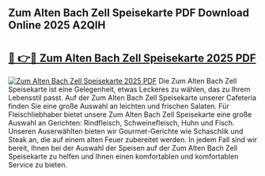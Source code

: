 ## Zum Alten Bach Zell Speisekarte PDF Download Online 2025 A2QlH

# <h2><a href="http://gc5yum.nevu.top/?p=Zum+Alten+Bach+Zell+Speisekarte">🔗 👉🔴 Zum Alten Bach Zell Speisekarte 2025 PDF</a></h2>

[![Zum Alten Bach Zell Speisekarte 2025 PDF](https://i.imgur.com/dBaPXMq.png)](http://gc5yum.nevu.top/?p=Zum+Alten+Bach+Zell+Speisekarte)
Die Zum Alten Bach Zell Speisekarte ist eine Gelegenheit, etwas Leckeres zu wählen, das zu Ihrem Lebensstil passt. Auf der Zum Alten Bach Zell Speisekarte unserer Cafeteria finden Sie eine große Auswahl an leichten und frischen Salaten. Für Fleischliebhaber bietet unsere Zum Alten Bach Zell Speisekarte eine große Auswahl an Gerichten: Rindfleisch, Schweinefleisch, Huhn und Fisch. Unseren Auserwählten bieten wir Gourmet-Gerichte wie Schaschlik und Steak an, die auf einem alten Feuer zubereitet werden. In jedem Fall sind wir bereit, Ihnen bei der Auswahl der Speisen auf der Zum Alten Bach Zell Speisekarte zu helfen und Ihnen einen komfortablen und komfortablen Service zu bieten.
